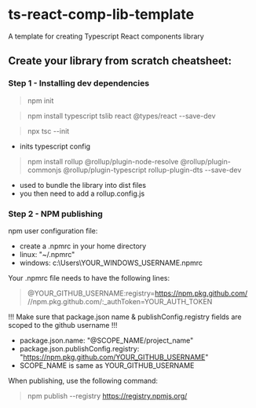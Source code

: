# ts-react-comp-lib-template
A template for creating Typescript React components library

## Create your library from scratch cheatsheet:
### Step 1 - Installing dev dependencies
> npm init

> npm install typescript tslib react @types/react --save-dev

> npx tsc --init
  - inits typescript config

> npm install rollup @rollup/plugin-node-resolve @rollup/plugin-commonjs @rollup/plugin-typescript rollup-plugin-dts --save-dev
  - used to bundle the library into dist files
  - you then need to add a rollup.config.js

### Step 2 - NPM publishing
npm user configuration file:
  - create a .npmrc in your home directory 
  - linux: "~/.npmrc"
  - windows: c:\Users\YOUR_WINDOWS_USERNAME\.npmrc

Your .npmrc file needs to have the following lines:
> @YOUR_GITHUB_USERNAME:registry=https://npm.pkg.github.com/
> //npm.pkg.github.com/:_authToken=YOUR_AUTH_TOKEN

!!! Make sure that package.json name & publishConfig.registry fields are scoped to the github username !!!
  - package.json.name: "@SCOPE_NAME/project_name"
  - package.json.publishConfig.registry: "https://npm.pkg.github.com/YOUR_GITHUB_USERNAME"
  - SCOPE_NAME is same as YOUR_GITHUB_USERNAME

When publishing, use the following command:
> npm publish --registry https://registry.npmjs.org/

